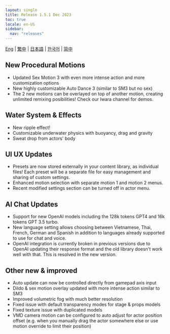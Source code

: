 ```yaml
---
layout: single
title: Release 1.5.1 Dec 2023
toc: true
locale: en-US
sidebar:
  nav: "releases"
---
```

[Eng](/dancexr/releases/1.5.1) | [繁中](/tw/dancexr/releases/1.5.1) | [日本語](/jp/dancexr/releases/1.5.1) | [한국어](/kr/dancexr/releases/1.5.1) | [简中](/zh/dancexr/releases/1.5.1)


## New Procedural Motions
* Updated Sex Motion 3 with even more intense action and more customization options
* New highly customizable Auto Dance 3 (similar to SM3 but no sex)
* The 2 new motions can be overlayed on top of another motion, creating unlimited remixing posibilities! Check our Iwara channel for demos.

## Water System & Effects
* New ripple effect!
* Customizable underwater physics with buoyancy, drag and gravity
* Sweat drop from actors' body

## UI UX Updates
* Presets are now stored externally in your content library, as individual files! Each preset will be a separate file for easy management and sharing of custom settings.
* Enhanced motion selection with separate motion 1 and motion 2 menus. 
* Recent modified settings section can be turned off in actor menu.

## AI Chat Updates
* Support for new OpenAI models including the 128k tokens GPT4 and 16k tokens GPT 3.5 turbo.
* New language setting allows choosing between Vietnamese, Thai, French, German and Spanish in addition to languages already supported to use for chat and voice.
* OpenAI integration is currently broken in previous versions due to OpenAI updating their response format and the old library doesn't work well with that. This is resolved in the new version.

## Other new & improved
* Auto update can now be controlled directly from gamepad axis input
* Dildo & sex motion overlay updated with more intense action similar to SM3
* Improved volumetric fog with much better resolution
* Fixed issue with default transparency modes for stage & props models
* Fixed texture issue with duplicated models
* VMD camera motion can be configured to auto adjust for actor position offset (e.g. when you manually drag the actor somewhere else or use motion override to limit their position)